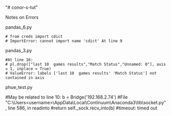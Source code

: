 "# conor-s-tut" 


 Notes on Errors

pandas_6.py
    
    # from creds import cdict
    # ImportError: cannot import name 'cdict' At line 9


pandas_3.py
    
    #At line 16:
    # pl.drop(["last 10  games results","Match Status","Unnamed: 0"], axis = 1, inplace = True)
    # ValueError: labels ['last 10  games results' 'Match Status'] not contained in axis

phue_test.py
  
  #May be related to line 10: b = Bridge('192.168.2.74')
  #File "C:\Users\<username>\AppData\Local\Continuum\Anaconda3\lib\socket.py", line 586, in readinto
  #return self._sock.recv_into(b)
  #timeout: timed out

   